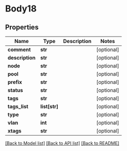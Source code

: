 # Body18

## Properties
Name | Type | Description | Notes
------------ | ------------- | ------------- | -------------
**comment** | **str** |  | [optional] 
**description** | **str** |  | [optional] 
**node** | **str** |  | [optional] 
**pool** | **str** |  | [optional] 
**prefix** | **str** |  | [optional] 
**status** | **str** |  | [optional] 
**tags** | **str** |  | [optional] 
**tags_list** | **list[str]** |  | [optional] 
**type** | **str** |  | [optional] 
**vlan** | **int** |  | [optional] 
**xtags** | **str** |  | [optional] 

[[Back to Model list]](../README.md#documentation-for-models) [[Back to API list]](../README.md#documentation-for-api-endpoints) [[Back to README]](../README.md)


